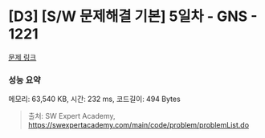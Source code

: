 # [D3] [S/W 문제해결 기본] 5일차 - GNS - 1221 

[문제 링크](https://swexpertacademy.com/main/code/problem/problemDetail.do?contestProbId=AV14jJh6ACYCFAYD) 

### 성능 요약

메모리: 63,540 KB, 시간: 232 ms, 코드길이: 494 Bytes



> 출처: SW Expert Academy, https://swexpertacademy.com/main/code/problem/problemList.do